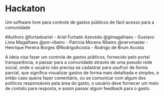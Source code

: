 # Hackaton
Um software livre para controle de gastos públicos de fácil acesso para a comunidade

#Authors
@furtadoariel - Ariel Furtado Azevedo
@glmagalhaes  - Gustavo Lima Magalhaes
@pm-ribeiro - Patricia Moreno Ribeiro
@nervmaster - Henrique Pereira Borges
@RodrigoAcosta - Rodrigo de Brum Acosta

A ideia visa fazer um controle de gastos públicos, fornecido pelo portal transparência, e passar para a comunidade através de uma pseudo rede social, onde o usuário não precisa se cadastrar para usufruir de forma parcial, que significa visualizar gastos de forma mais detalhada e simples, e então caso queira fazer comentário, ou se comunicar com algum dos políticos responsáveis pela área do gasto, o usuário deve fornecer um meio de contato para resposta, e assim passar algum feedback para o gasto.
